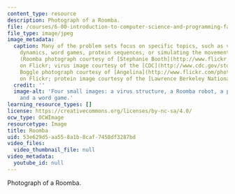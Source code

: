 ```yaml
---
content_type: resource
description: Photograph of a Roomba.
file: /courses/6-00-introduction-to-computer-science-and-programming-fall-2008/53e629d5aa558a1b8caf7458df3287bd_6-00f08-th.jpg
file_type: image/jpeg
image_metadata:
  caption: Many of the problem sets focus on specific topics, such as virus population
    dynamics, word games, protein sequences, or simulating the movement of a [Roomba](http://en.wikipedia.org/wiki/Roomba).
    (Roomba photograph courtesy of [Stephanie Booth](http://www.flickr.com/photos/bunny/802123646/)
    on Flickr; virus image courtesy of the [CDC](http://www.cdc.gov/std/hpv/stdfact-hpv-vaccine-hcp.htm);
    Boggle photograph courtesy of [Angelina](http://www.flickr.com/photos/angelinawb/258801158/)
    on Flickr; protein image courtesy of the [Lawrence Berkeley National Laboratory](https://www.lbl.gov/).)
  credit: ''
  image-alt: 'Four small images: a virus structure, a Roomba robot, a protein structure,
    and a word game.'
learning_resource_types: []
license: https://creativecommons.org/licenses/by-nc-sa/4.0/
ocw_type: OCWImage
resourcetype: Image
title: Roomba
uid: 53e629d5-aa55-8a1b-8caf-7458df3287bd
video_files:
  video_thumbnail_file: null
video_metadata:
  youtube_id: null
---
```

Photograph of a Roomba.